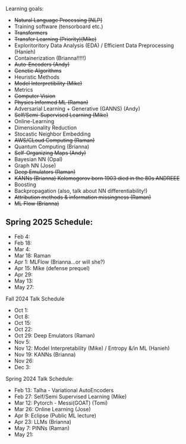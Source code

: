 Learning goals:
- ~~Natural Language Processing [NLP]~~
- Training software (tensorboard etc.)
- ~~Transformers~~
- ~~Transfer Learning (Priority)(Mike)~~
- Exploritoritory Data Analysis (EDA) / Efficient Data Preprocessing (Hanieh)
- Containerization (Brianna!!!!!)
- ~~Auto-Encoders (Andy)~~
- ~~Genetic Algorithms~~
- Heuristic Methods
- ~~Model Interpretibility (Mike)~~
- Metrics
- ~~Computer Vision~~
- ~~Physics Informed ML (Raman)~~
- Adversarial Learning + Generative (GANNS) (Andy)
- ~~Self/Semi-Supervised Learning (Mike)~~
- Online-Learning
- Dimensionality Reduction
- Stocastic Neighbor Embedding
- ~~AWS/CLoud Computing (Raman)~~
- Quantum Computing (Brianna)
- ~~Self-Organizing Maps (Andy)~~
- Bayesian NN (Opal)
- Graph NN (Jose)
- ~~Deep Emulators (Raman)~~
- ~~KANNs (Brianna) Kolomogorov born 1903 died in the 80s ANDREEE~~
- Boosting
- Backpropagation (also, talk about NN differentiability!)
- ~~Attribution methods & information missingness (Raman)~~
- ~~ML Flow (Brianna)~~

## Spring 2025 Schedule:

- Feb 4:
- Feb 18:
- Mar 4:
- Mar 18: Raman
- Apr 1: MLFlow (Brianna...or will she?)
- Apr 15: Mike (defense prequel)
- Apr 29:
- May 13:
- May 27:

Fall 2024 Talk Schedule
- Oct 1:
- Oct 8:
- Oct 15: 
- Oct 22:
- Oct 29: Deep Emulators (Raman)
- Nov 5: 
- Nov 12: Model Interpretability (Mike) / Entropy &/in ML (Hanieh)
- Nov 19: KANNs (Brianna)
- Nov 26:
- Dec 3: 


Spring 2024 Talk Schedule:

- Feb 13: Talha - Variational AutoEncoders
- Feb 27: Self/Semi Supervised Learning (Mike)
- Mar 12: Pytorch - Messi(GOAT) (Tomi)
- Mar 26: Online Learning (Jose)
- Apr 9: Eclipse (Public ML lecture)
- Apr 23: LLMs (Brianna)
- May 7: PINNs (Raman)
- May 21:
  
